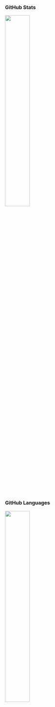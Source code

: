 ### GitHub Stats
<div><img style="height: auto; width: 40%;" class="img" src="https://github-readme-stats.vercel.app/api?username=et-learns-to-code&theme=radical&hide_rank=true" /></div>

### GitHub Languages
<div><img style="height: auto; width: 40%;" class="img" src="https://github-readme-stats.vercel.app/api/top-langs/?username=et-learns-to-code&layout=compact&theme=radical&hide=roff&langs_count=5" /></div>
